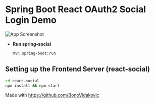 # Spring Boot React OAuth2 Social Login Demo

![App Screenshot](screenshot.png)

+ **Run spring-social**

	```bash
	mvn spring-boot:run
	```

## Setting up the Frontend Server (react-social)

```bash
cd react-social
npm install && npm start
```

Made with https://github.com/BonoVidakovic
